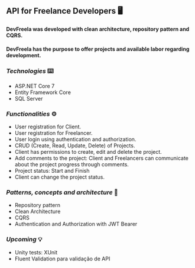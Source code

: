 ﻿## API for Freelance Developers 🖥️

#### **DevFreela was developed with clean architecture, repository pattern and CQRS.** 
#### **DevFreela has the purpose to offer projects and available labor regarding development.** 

### *Technologies* ⌨️
- ASP.NET Core 7
- Entity Framework Core
- SQL Server

### *Functionalities* ⚙️
- User registration for Client.
- User registration for Freelancer.
- User login using authentication and authorization.
- CRUD (Create, Read, Update, Delete) of Projects.
- Client has permissions to create, edit and delete the project.
- Add comments to the project: Client and Freelancers can communicate about the project progress through comments.
- Project status: Start and Finish
- Client can change the project status.

### *Patterns, concepts and architecture* 📂
- Repository pattern
- Clean Architecture
- CQRS
- Authentication and Authorization with JWT Bearer

### *Upcoming* 💡
- Unity tests: XUnit
- Fluent Validation para validação de API
